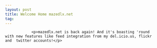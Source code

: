 ```yaml
---
layout: post
title: Welcome Home mazedlx.net
tag: 
---
```



                <p>mazedlx.net is back again! And it's boasting 'round with new features like feed integration from my del.icio.us, flickr and  twitter accounts!</p>
            

